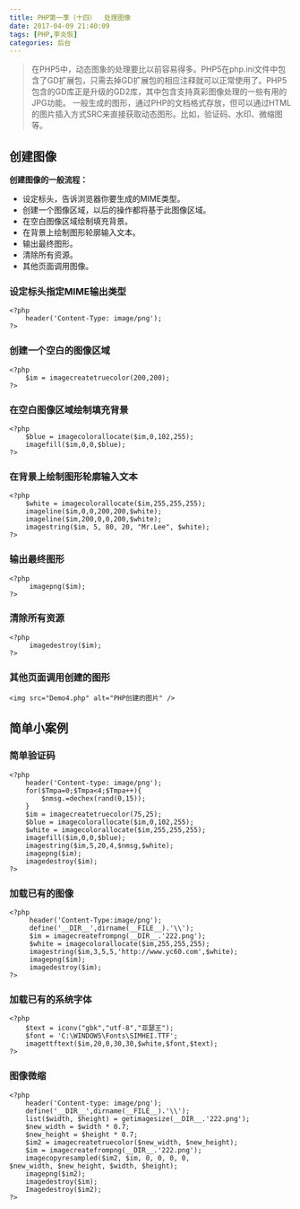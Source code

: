```yaml
---
title: PHP第一季（十四）  处理图像
date: 2017-04-09 21:40:09
tags: [PHP,李炎恢]
categories: 后台
---
```

>在PHP5中，动态图象的处理要比以前容易得多。PHP5在php.ini文件中包含了GD扩展包，只需去掉GD扩展包的相应注释就可以正常使用了。PHP5包含的GD库正是升级的GD2库，其中包含支持真彩图像处理的一些有用的JPG功能。
一般生成的图形，通过PHP的文档格式存放，但可以通过HTML的图片插入方式SRC来直接获取动态图形。比如，验证码、水印、微缩图等。

## 创建图像
**创建图像的一般流程：**

+ 设定标头，告诉浏览器你要生成的MIME类型。
+ 创建一个图像区域，以后的操作都将基于此图像区域。
+ 在空白图像区域绘制填充背景。
+ 在背景上绘制图形轮廓输入文本。
+ 输出最终图形。
+ 清除所有资源。
+ 其他页面调用图像。

### 设定标头指定MIME输出类型
```
<?php
	header('Content-Type: image/png');
?>
```

### 创建一个空白的图像区域
```
<?php
	$im = imagecreatetruecolor(200,200);
?>
```

### 在空白图像区域绘制填充背景
```
<?php
	$blue = imagecolorallocate($im,0,102,255);
	imagefill($im,0,0,$blue);
?>
```

### 在背景上绘制图形轮廓输入文本
```
<?php
	$white = imagecolorallocate($im,255,255,255);
	imageline($im,0,0,200,200,$white);
	imageline($im,200,0,0,200,$white);
 	imagestring($im, 5, 80, 20, "Mr.Lee", $white);
?>
```

### 输出最终图形
```
<?php
	 imagepng($im);
?>
```

### 清除所有资源
```
<?php
	 imagedestroy($im);
?>
```

### 其他页面调用创建的图形
```
<img src="Demo4.php" alt="PHP创建的图片" />
```


## 简单小案例
### 简单验证码
```
<?php
	header('Content-type: image/png');
	for($Tmpa=0;$Tmpa<4;$Tmpa++){
		$nmsg.=dechex(rand(0,15));
	}
	$im = imagecreatetruecolor(75,25);
	$blue = imagecolorallocate($im,0,102,255);
	$white = imagecolorallocate($im,255,255,255);
	imagefill($im,0,0,$blue);
	imagestring($im,5,20,4,$nmsg,$white);
	imagepng($im);
	imagedestroy($im);
?>
```

### 加载已有的图像
```
<?php
	 header('Content-Type:image/png');
	 define('__DIR__',dirname(__FILE__).'\\');
	 $im = imagecreatefrompng(__DIR__.'222.png');
	 $white = imagecolorallocate($im,255,255,255);
	 imagestring($im,3,5,5,'http://www.yc60.com',$white);
	 imagepng($im);
	 imagedestroy($im);
?>
```

### 加载已有的系统字体
```
<?php
	$text = iconv("gbk","utf-8","亚瑟王");
	$font = 'C:\WINDOWS\Fonts\SIMHEI.TTF';
	imagettftext($im,20,0,30,30,$white,$font,$text);
?>
```

### 图像微缩
```
<?php
	header('Content-type: image/png');
	define('__DIR__',dirname(__FILE__).'\\');
	list($width, $height) = getimagesize(__DIR__.'222.png');
	$new_width = $width * 0.7;
	$new_height = $height * 0.7;
	$im2 = imagecreatetruecolor($new_width, $new_height);
	$im = imagecreatefrompng(__DIR__.'222.png');
	imagecopyresampled($im2, $im, 0, 0, 0, 0, 
$new_width, $new_height, $width, $height);
	imagepng($im2);
	imagedestroy($im);
	Imagedestroy($im2);
?>
```
